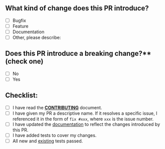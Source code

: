 ## What kind of change does this PR introduce?
<!-- Place an `x` in all the boxes that apply -->
- [ ] Bugfix
- [ ] Feature
- [ ] Documentation
- [ ] Other, please describe:

## Does this PR introduce a breaking change?** (check one)
<!-- Place an `x` in one of the boxes -->
- [ ] No
- [ ] Yes

<!-- If yes, please describe the breaking change below -->

## Checklist:
<!-- Go over all the following points, and place an `x` in all the boxes that apply. -->
<!-- If you're unsure about any of these, don't hesitate to ask. We're here to help! -->
- [ ] I have read the [**CONTRIBUTING**](https://github.com/asciidoctor/asciidoctor-intellij-plugin/blob/master/CONTRIBUTING.adoc) document.
- [ ] I have given my PR a descriptive name. If it resolves a specific issue, I referenced it in the form of `fix #xxx`, where `xxx` is the issue number.
- [ ] I have updated the [documentation](https://github.com/asciidoctor/asciidoctor-intellij-plugin/blob/master/doc/users-guide/modules/ROOT/pages/features/) to reflect the changes introduced by this PR.
- [ ] I have added tests to cover my changes.
- [ ] All new and [existing](https://intellij-asciidoc-plugin.ahus1.de/docs/contributors-guide/coder/building-and-running.html) tests passed.

<!-- Please add any additional remarks below -->

